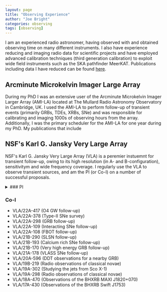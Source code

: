 ```yaml
---
layout: page
title: "Observing Experience"
author: "Joe Bright"
categories: observing
tags: [observing]
---
```


I am an experienced radio astronomer, having observed with and obtained observing time on many different instruments. I also have experience reducing and imaging radio data for scientific projects and have employed advanced calibration techniques (third generation calibration) to exploit wide field instruments such as the SKA pathfinder MeerKAT. Publications including data I have reduced can be found [here](https://ui.adsabs.harvard.edu/public-libraries/ppTg0JsAQeKfhFb_waw21Q).

## Arcminute Microkelvin Imager Large Array
During my PhD I was an extensive user of the Arcminute Microkelvin Imager Larger Array (AMI-LA) located at The Mullard Radio Astronomy Observatory in Cambridge, UK. I used the AMI-LA to perform follow-up of transient events (primarily GRBs, TDEs, XRBs, SNe) and was responsible for calibrating and imaging 1000s of observing hours from the array. Additionally, I was the primary scheduler for the AMI-LA for one year during my PhD. My publications that include 

## NSF's Karl G. Jansky Very Large Array
NSF's Karl G. Jansky Very Large Array (VLA) is a peremier instuemnt for transient follow-up, owing to its high resolution (in A- and B-configuration), sensitivitym and wide frequency coverage. I regularly use the VLA to observe transient sources, and am the PI (or Co-I) on a number of successful proposals.

<details>
  <summary>### PI</summary>
  - VLA/22A-363 (Extremely deep observations of GW170817)
  - VLA/21A-422 (DDT observations of a fast X-ray transient)
</details>
  
### Co-I
- VLA/22A-417 (O4 GW follow-up)
- VLA/22A-378 (Type-II SNe survey)
- VLA/22A-298 (GRB follow-up)
- VLA/22A-109 (Interacting SNe follow-up)
- VLA/22A-108 (FBOT follow-up)
- VLA/21B-290 (SLSN follow-up)
- VLA/21B-193 (Calcium rich SNe follow-up)
- VLA/21B-170 (Very high energy GRB follow-up)
- VLA/21A-178 (VLASS SNe follow-up)
- VLA/20A-596 (DDT observations for a nearby GRB)
- VLA/19B-219 (Radio observations of classical novae)
- VLA/19A-302 (Studying the jets from Sco X-1)
- VLA/19A-298 (Radio observations of classical novae)
- VLA/18A-470 (Observations of the BHXRB MAXI J1820+070)
- VLA/17A-430 (Observations of the BHXRB Swift J1753)

